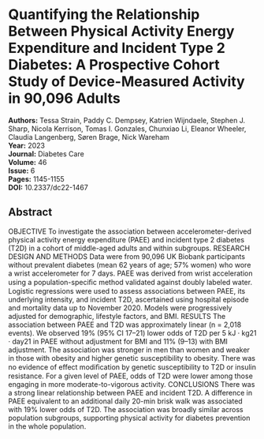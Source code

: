 # Quantifying the Relationship Between Physical Activity Energy Expenditure and Incident Type 2 Diabetes: A Prospective Cohort Study of Device-Measured Activity in 90,096 Adults

**Authors:** Tessa Strain, Paddy C. Dempsey, Katrien Wijndaele, Stephen J. Sharp, Nicola Kerrison, Tomas I. Gonzales, Chunxiao Li, Eleanor Wheeler, Claudia Langenberg, Søren Brage, Nick Wareham  
**Year:** 2023  
**Journal:** Diabetes Care  
**Volume:** 46  
**Issue:** 6  
**Pages:** 1145-1155  
**DOI:** 10.2337/dc22-1467  

## Abstract
OBJECTIVE To investigate the association between accelerometer-derived physical activity energy expenditure (PAEE) and incident type 2 diabetes (T2D) in a cohort of middle-aged adults and within subgroups. RESEARCH DESIGN AND METHODS Data were from 90,096 UK Biobank participants without prevalent diabetes (mean 62 years of age; 57% women) who wore a wrist accelerometer for 7 days. PAEE was derived from wrist acceleration using a population-speciﬁc method validated against doubly labeled water. Logistic regressions were used to assess associations between PAEE, its underlying intensity, and incident T2D, ascertained using hospital episode and mortality data up to November 2020. Models were progressively adjusted for demographic, lifestyle factors, and BMI.
RESULTS The association between PAEE and T2D was approximately linear (n = 2,018 events). We observed 19% (95% CI 17–21) lower odds of T2D per 5 kJ · kg21 · day21 in PAEE without adjustment for BMI and 11% (9–13) with BMI adjustment. The association was stronger in men than women and weaker in those with obesity and higher genetic susceptibility to obesity. There was no evidence of effect modiﬁcation by genetic susceptibility to T2D or insulin resistance. For a given level of PAEE, odds of T2D were lower among those engaging in more moderate-to-vigorous activity.
CONCLUSIONS There was a strong linear relationship between PAEE and incident T2D. A difference in PAEE equivalent to an additional daily 20-min brisk walk was associated with 19% lower odds of T2D. The association was broadly similar across population subgroups, supporting physical activity for diabetes prevention in the whole population.

